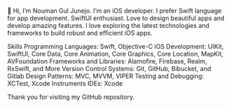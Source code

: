 👋 Hi, I’m Nouman Gul Junejo.
I’m an iOS developer. I prefer Swift language for app development.
SwiftUI enthusiast.
Love to design beautiful apps and develop amazing features.
I love exploring the latest technologies and frameworks to build robust and efficient iOS apps.

Skills
Programming Languages: Swift, Objective-C
iOS Development: UIKit, SwiftUI, Core Data, Core Animation, Core Graphics, Core Location, MapKit, AVFoundation
Frameworks and Libraries: Alamofire, Firebase, Realm, RxSwift, and More
Version Control Systems: Git, GitHub, Bibucket, and Gitlab
Design Patterns: MVC, MVVM, VIPER
Testing and Debugging: XCTest, Xcode Instruments
IDEs: Xcode

Thank you for visiting my GitHub repository.
